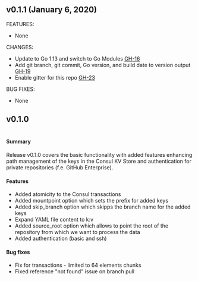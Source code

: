 ## v0.1.1 (January 6, 2020)
FEATURES:
* None

CHANGES:
* Update to Go 1.13 and switch to Go Modules [GH-16](https://github.com/KohlsTechnology/git2consul-go/pull/16)
* Add git branch, git commit, Go version, and build date to version output [GH-19](https://github.com/KohlsTechnology/git2consul-go/pull/19)
* Enable gitter for this repo [GH-23](https://github.com/KohlsTechnology/git2consul-go/pull/23)

BUG FIXES:
* None

## v0.1.0
#
#### Summary
Release v0.1.0 covers the basic functionality with added features enhancing path management of the keys in the Consul KV Store and authentication for private repositories (f.e. GitHub Enterprise).
#### Features

* Added atomicity to the Consul transactions
* Added mountpoint option which sets the prefix for added keys
* Added skip_branch option which skipps the branch name for the added keys
* Expand YAML file content to k:v
* Added source_root option which allows to point the root of the repository from which we want to process the data
* Added authentication (basic and ssh)

#### Bug fixes

* Fix for transactions - limited to 64 elements chunks
* Fixed reference "not found" issue on branch pull
